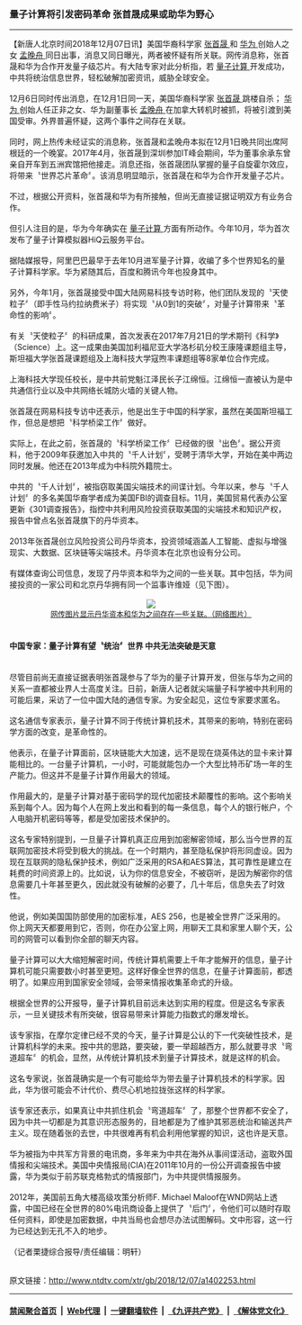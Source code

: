 ### 量子计算将引发密码革命 张首晟成果或助华为野心
------------------------

<div class="wysiwyg">
 【新唐人北京时间2018年12月07日讯】美国华裔科学家
 <a href="http://www.ntdtv.com/xtr/gb/articlelistbytag_张首晟.html" target="_blank">
  张首晟
 </a>
 和
 <a href="http://www.ntdtv.com/xtr/gb/articlelistbytag_华为.html" target="_blank">
  华为
 </a>
 创始人之女
 <a href="http://www.ntdtv.com/xtr/gb/articlelistbytag_孟晚舟.html" target="_blank">
  孟晚舟
 </a>
 同日出事，消息又同日曝光，两者被怀疑有所关联。网传消息称，张首晟和华为合作开发量子级芯片。有大陆专家对此分析指，若
 <a href="http://www.ntdtv.com/xtr/gb/articlelistbytag_量子计算.html" target="_blank">
  量子计算
 </a>
 开发成功，中共将统治信息世界，轻松破解加密资讯，威胁全球安全。
 <br/>
 <br/>
 12月6日同时传出消息，在12月1日同一天，美国华裔科学家
 <a href="http://www.ntdtv.com/xtr/gb/articlelistbytag_张首晟.html" target="_blank">
  张首晟
 </a>
 跳楼自杀；
 <a href="http://www.ntdtv.com/xtr/gb/articlelistbytag_华为.html" target="_blank">
  华为
 </a>
 创始人任正非之女、华为副董事长
 <a href="http://www.ntdtv.com/xtr/gb/articlelistbytag_孟晚舟.html" target="_blank">
  孟晚舟
 </a>
 在加拿大转机时被抓，将被引渡到美国受审。外界普遍怀疑，这两个事件之间存在关联。
 <br/>
 <br/>
 同时，网上热传未经证实的消息称，张首晟和孟晚舟本拟在12月1日晚共同出席阿根廷的一个晚宴。2017年4月，张首晟到深圳参加IT峰会期间，华为董事余承东曾亲自开车到五洲宾馆把他接走。消息还指，张首晟团队掌握的量子自旋霍尔效应，将带来〝世界芯片革命〞。该消息明显暗示，张首晟在和华为合作开发量子芯片。
 <br/>
 <br/>
 不过，根据公开资料，张首晟和华为有所接触，但尚无直接证据证明双方有业务合作。
 <br/>
 <br/>
 但引人注目的是，华为今年确实在
 <a href="http://www.ntdtv.com/xtr/gb/articlelistbytag_量子计算.html" target="_blank">
  量子计算
 </a>
 方面有所动作。今年10月，华为首次发布了量子计算模拟器HiQ云服务平台。
 <br/>
 <br/>
 据陆媒报导，阿里巴巴最早于去年10月进军量子计算，收编了多个世界知名的量子计算科学家。华为紧随其后，百度和腾讯今年也投身其中。
 <br/>
 <br/>
 另外，今年1月，张首晟接受中国大陆网易科技专访时称，他们团队发现的〝天使粒子〞（即手性马约拉纳费米子）将实现〝从0到1的突破〞，对量子计算带来〝革命性的影响〞。
 <br/>
 <br/>
 有关〝天使粒子〞的科研成果，首次发表在2017年7月21日的学术期刊《科学》（Science）上。这一成果由美国加利福尼亚大学洛杉矶分校王康隆课题组主导，斯坦福大学张首晟课题组及上海科技大学寇煦丰课题组等8家单位合作完成。
 <br/>
 <br/>
 上海科技大学现任校长，是中共前党魁江泽民长子江绵恒。江绵恒一直被认为是中共通信行业以及中共网络长城防火墙的关键人物。
 <br/>
 <br/>
 张首晟在网易科技专访中还表示，他是出生于中国的科学家，虽然在美国斯坦福工作，但总是想把〝科学桥梁工作〞做好。
 <br/>
 <br/>
 实际上，在此之前，张首晟的〝科学桥梁工作〞已经做的很〝出色〞。据公开资料，他于2009年获邀加入中共的〝千人计划〞，受聘于清华大学，开始在美中两边同时发展。他还在2013年成为中科院外籍院士。
 <br/>
 <br/>
 中共的〝千人计划〞，被指窃取美国尖端技术的间谍计划。今年以来，参与〝千人计划〞的多名美国华裔学者成为美国FBI的调查目标。11月，美国贸易代表办公室更新《301调查报告》，指控中共利用风险投资获取美国的尖端技术和知识产权，报告中曾点名张首晟旗下的丹华资本。
 <br/>
 <br/>
 2013年张首晟创立风险投资公司丹华资本，投资领域涵盖人工智能、虚拟与增强现实、大数据、区块链等尖端技术。丹华资本在北京也设有分公司。
 <br/>
 <br/>
 有媒体查询公司信息，发现了丹华资本和华为之间的一些关联。其中包括，华为间接投资的一家公司和北京丹华拥有同一个监事许维娅（见下图）。
 <br/>
 <center>
  <br/>
  <a href="http://imgs.ntdtv.com/pic/2018/12-7/p9159822a252548059.jpg" target="_blank">
   <img border="0" src="http://imgs.ntdtv.com/pic/2018/12-7/p9159822a252548059-ss.jpg"/>
   <br/>
   <font size="-1">
    网传图片显示丹华资本和华为之间存在一些关联。（网络图片）
   </font>
  </a>
  <br/>
 </center>
 <br/>
 <h4>
  中国专家：量子计算有望〝统治〞世界 中共无法突破是天意
 </h4>
 <br/>
 尽管目前尚无直接证据表明张首晟参与了华为的量子计算开发，但张与华为之间的关系一直都被业界人士高度关注。日前，新唐人记者就尖端量子科学被中共利用的可能后果，采访了一位中国大陆的通信专家。为安全起见，这位专家要求匿名。
 <br/>
 <br/>
 这名通信专家表示，量子计算不同于传统计算机技术，其带来的影响，特别在密码学方面的改变，是革命性的。
 <br/>
 <br/>
 他表示，在量子计算面前，区块链能大大加速，远不是现在烧英伟达的显卡来计算能相比的。一台量子计算机，一小时，可能就能包办一个大型比特币矿场一年的生产能力。但这并不是量子计算作用最大的领域。
 <br/>
 <br/>
 作用最大的，是量子计算对基于密码学的现代加密技术颠覆性的影响。这个影响关系到每个人。因为每个人在网上发出和看到的每一条信息，每个人的银行帐户，个人电脑开机密码等等，都是受加密技术保护的。
 <br/>
 <br/>
 这名专家特别提到，一旦量子计算机真正应用到加密解密领域，那么当今世界的互联网加密技术将受到极大的挑战。在一个时期内，甚至隐私保护将形同虚设。因为现在互联网的隐私保护技术，例如广泛采用的RSA和AES算法，其可靠性是建立在耗费的时间资源上的。比如说，认为你的信息安全，不被窃听，是因为解密你的信息需要几十年甚至更久，因此就没有破解的必要了，几十年后，信息失去了时效性。
 <br/>
 <br/>
 他说，例如美国国防部使用的加密标准，AES 256，也是被全世界广泛采用的。你上网天天都要用到它，否则，你在办公室上网，用聊天工具和家里人聊个天，公司的网管可以看到你全部的聊天内容。
 <br/>
 <br/>
 量子计算可以大大缩短解密时间，传统计算机需要上千年才能解开的信息，量子计算机可能只需要数小时甚至更短。这样好像全世界的信息，在量子计算面前，都透明了。如果应用到国家安全领域，会带来情报收集革命式的升级。
 <br/>
 <br/>
 根据全世界的公开报导，量子计算机目前远未达到实用的程度。但是这名专家表示，一旦关键技术有所突破，很容易带来计算能力指数式的爆发增长。
 <br/>
 <br/>
 该专家指，在摩尔定律已经不灵的今天，量子计算是公认的下一代突破性技术，是计算机科学的未来。按中共的思路，要突破，要一举超越西方，那么就要寻求〝弯道超车〞的机会，显然，从传统计算机技术到量子计算技术，就是这样的机会。
 <br/>
 <br/>
 这名专家说，张首晟确实是一个有可能给华为带去量子计算机技术的科学家。因此，华为很可能会不计代价、费尽心机地拉拢张这样的科学家。
 <br/>
 <br/>
 该专家还表示，如果真让中共抓住机会〝弯道超车〞了，那整个世界都不安全了，因为中共一切都是为其意识形态服务的，目地都是为了维护其邪恶统治和输送共产主义。现在随着张的去世，中共很难再有机会利用他掌握的知识，这也许是天意。
 <br/>
 <br/>
 华为被指为中共军方背景的电讯商，多年来为中共在海外从事间谍活动，盗取外国情报和尖端技术。美国中央情报局(CIA)在2011年10月的一份公开调查报告中披露，华为类似于前苏联克格勃式的情报部门，为中共提供情报服务。
 <br/>
 <br/>
 2012年，美国前五角大楼高级攻策分析师F. Michael Maloof在WND网站上透露，中国已经在全世界的80%电讯商设备上提供了〝后门〞，令他们可以随时存取任何资料，即使是加密数据，中共当局也会想尽办法试图解码。文中形容，这一行为已经达到无孔不入的地步。
 <br/>
 <br/>
 （记者栗捷综合报导/责任编辑：明轩）
</div>

<br/>原文链接：http://www.ntdtv.com/xtr/gb/2018/12/07/a1402253.html


------------------------
#### [禁闻聚合首页](https://github.com/gfw-breaker/banned-news/blob/master/README.md) &nbsp;|&nbsp; [Web代理](https://github.com/gfw-breaker/open-proxy/blob/master/README.md) &nbsp;|&nbsp; [一键翻墙软件](https://github.com/gfw-breaker/nogfw/blob/master/README.md) &nbsp;|&nbsp; [《九评共产党》](https://github.com/gfw-breaker/9ping.md/blob/master/README.md#九评之一评共产党是什么) &nbsp;|&nbsp; [《解体党文化》](https://github.com/gfw-breaker/jtdwh.md/blob/master/README.md#绪论)